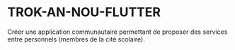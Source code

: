 # TROK-AN-NOU-FLUTTER
Créer une application communautaire permettant de proposer des services entre personnels (membres de la cité scolaire).
<!-- 
class Contact{
  int? id;
  String? name;
  String? phone;
  String? email;


  contactMap(){
    var mapping = Map<String, dynamic>();
    mapping['id'] = id;
    mapping['name'] = name!;
    mapping['phone'] = phone!;
    mapping['email'] = email!;
    return mapping;
  } -->